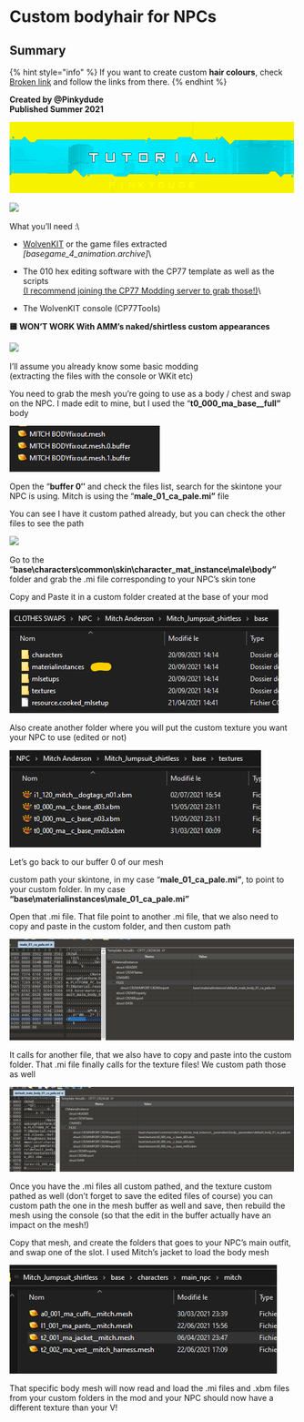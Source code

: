 # Custom bodyhair for NPCs

## Summary <a href="#summary" id="summary"></a>

{% hint style="info" %}
If you want to create custom **hair colours**, check [Broken link](broken-reference "mention") and follow the links from there.
{% endhint %}

**Created by @Pinkydude**\
**Published Summer 2021**

![](<../../../.gitbook/assets/0 (3)>)

![](../../../.gitbook/assets/1)

What you’ll need :\


* [WolvenKIT](https://github.com/WolvenKit/WolvenKit/releases) or the game files extracted\
  _\[basegame\_4\_animation.archive]_\

* The 010 hex editing software with the CP77 template as well as the scripts\
  [(I recommend joining the CP77 Modding server to grab those!)](https://discord.gg/fvNFPhJh8h)\

* The WolvenKIT console (CP77Tools)

**🟨 WON’T WORK With AMM’s naked/shirtless custom appearances**

![](<../../../.gitbook/assets/2 (4)>)

I’ll assume you already know some basic modding\
(extracting the files with the console or WKit etc)

You need to grab the mesh you’re going to use as a body / chest and swap on the NPC. I made edit to mine, but I used the “**t0\_000\_ma\_base\_\_full”** body

![](<../../../.gitbook/assets/3 (1)>)

Open the “**buffer 0″** and check the files list, search for the skintone your NPC is using. Mitch is using the “**male\_01\_ca\_pale.mi”** file

You can see I have it custom pathed already, but you can check the other files to see the path

![](<../../../.gitbook/assets/4 (2)>)

Go to the “**base\characters\common\skin\character\_mat\_instance\male\body”** folder and grab the .mi file corresponding to your NPC’s skin tone

Copy and Paste it in a custom folder created at the base of your mod

![](<../../../.gitbook/assets/5 (1)>)

Also create another folder where you will put the custom texture you want your NPC to use (edited or not)

![](<../../../.gitbook/assets/6 (1)>)

Let’s go back to our buffer 0 of our mesh

custom path your skintone, in my case “**male\_01\_ca\_pale.mi”**, to point to your custom folder. In my case **“base\materialinstances\male\_01\_ca\_pale.mi”**

Open that .mi file. That file point to another .mi file, that we also need to copy and paste in the custom folder, and then custom path

![](<../../../.gitbook/assets/7 (2)>)

It calls for another file, that we also have to copy and paste into the custom folder. That .mi file finally calls for the texture files! We custom path those as well

![](<../../../.gitbook/assets/8 (1)>)

Once you have the .mi files all custom pathed, and the texture custom pathed as well (don’t forget to save the edited files of course) you can custom path the one in the mesh buffer as well and save, then rebuild the mesh using the console (so that the edit in the buffer actually have an impact on the mesh!)

Copy that mesh, and create the folders that goes to your NPC’s main outfit, and swap one of the slot. I used Mitch’s jacket to load the body mesh

![](<../../../.gitbook/assets/9 (1)>)

That specific body mesh will now read and load the .mi files and .xbm files from your custom folders in the mod and your NPC should now have a different texture than your V!
